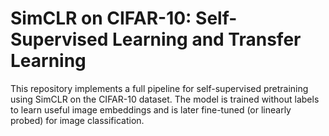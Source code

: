 # SimCLR on CIFAR-10: Self-Supervised Learning and Transfer Learning

This repository implements a full pipeline for self-supervised pretraining using SimCLR on the CIFAR-10 dataset. The model is trained without labels to learn useful image embeddings and is later fine-tuned (or linearly probed) for image classification.

